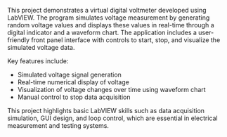 This project demonstrates a virtual digital voltmeter developed using LabVIEW. The program simulates voltage measurement by generating random voltage values and displays these values in real-time through a digital indicator and a waveform chart. The application includes a user-friendly front panel interface with controls to start, stop, and visualize the simulated voltage data.

Key features include:
- Simulated voltage signal generation
- Real-time numerical display of voltage
- Visualization of voltage changes over time using waveform chart
- Manual control to stop data acquisition

This project highlights basic LabVIEW skills such as data acquisition simulation, GUI design, and loop control, which are essential in electrical measurement and testing systems.

